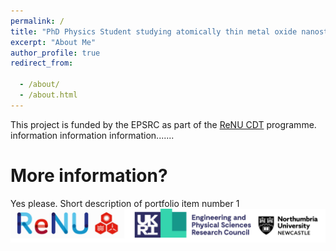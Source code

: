 ```yaml
---
permalink: /
title: "PhD Physics Student studying atomically thin metal oxide nanostructures for hydrogen and electrical storage."
excerpt: "About Me"
author_profile: true
redirect_from: 

  - /about/
  - /about.html
---
```


This project is funded by the EPSRC as part of the [ReNU CDT](https://renu.northumbria.ac.uk/) programme. information information information.......

More information?
======
Yes please. Short description of portfolio item number 1<br/><img src='/images/footer.svg'>
